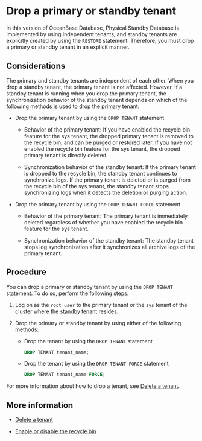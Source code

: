# Drop a primary or standby tenant

In this version of OceanBase Database, Physical Standby Database is implemented by using independent tenants, and standby tenants are explicitly created by using the `RESTORE` statement. Therefore, you must drop a primary or standby tenant in an explicit manner.

## Considerations

The primary and standby tenants are independent of each other. When you drop a standby tenant, the primary tenant is not affected. However, if a standby tenant is running when you drop the primary tenant, the synchronization behavior of the standby tenant depends on which of the following methods is used to drop the primary tenant:

* Drop the primary tenant by using the `DROP TENANT` statement

   * Behavior of the primary tenant: If you have enabled the recycle bin feature for the sys tenant, the dropped primary tenant is removed to the recycle bin, and can be purged or restored later. If you have not enabled the recycle bin feature for the sys tenant, the dropped primary tenant is directly deleted.

   * Synchronization behavior of the standby tenant: If the primary tenant is dropped to the recycle bin, the standby tenant continues to synchronize logs. If the primary tenant is deleted or is purged from the recycle bin of the sys tenant, the standby tenant stops synchronizing logs when it detects the deletion or purging action.

* Drop the primary tenant by using the `DROP TENANT FORCE` statement

   * Behavior of the primary tenant: The primary tenant is immediately deleted regardless of whether you have enabled the recycle bin feature for the sys tenant.

   * Synchronization behavior of the standby tenant: The standby tenant stops log synchronization after it synchronizes all archive logs of the primary tenant.

## Procedure

You can drop a primary or standby tenant by using the `DROP TENANT` statement. To do so, perform the following steps:

1. Log on as the `root user` to the primary tenant or the `sys` tenant of the cluster where the standby tenant resides.

2. Drop the primary or standby tenant by using either of the following methods:

   * Drop the tenant by using the `DROP TENANT` statement

      ```sql
      DROP TENANT tenant_name;
      ```

   * Drop the tenant by using the `DROP TENANT FORCE` statement

      ```sql
      DROP TENANT tenant_name FORCE;
      ```

For more information about how to drop a tenant, see [Delete a tenant](../../200.tenant-management/600.common-tenant-operations/1200.delete-tenant.md).

## More information

* [Delete a tenant](../../200.tenant-management/600.common-tenant-operations/1200.delete-tenant.md)

* [Enable or disable the recycle bin](../500.recyclebin-management/200.turn-the-recyclebin-on-or-off.md)
